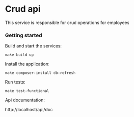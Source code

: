 # Crud api

This service is responsible for crud operations for employees

### Getting started

Build and start the services:

```shell
make build up
```

Install the application:

```shell
make composer-install db-refresh
```

Run tests:

```shell
make test-functional
```

Api documentation: 

http://localhost/api/doc